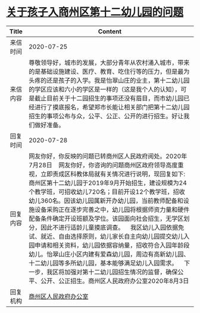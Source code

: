 # <a href="http://www.shangluo.gov.cn/zmhd/ldxxxx.jsp?urltype=leadermail.LeaderMailContentUrl&wbtreeid=1112&leadermailid=6243">关于孩子入商州区第十二幼儿园的问题</a>
|Title|Content|
|:---:|---|
|来信时间|2020-07-25|
|来信内容|尊敬领导好，城市的发展，大部分青年从农村涌入城市，带来的是基础设施建设、医疗、教育、吃住行等的压力，但是最为头疼的还是孩子的入学。我是怡翠山庄的业主，第十二幼儿园的学区应该和六小的学区是一样的（这是我个人的认知），可是截止目前关于十二园招生的事项还没有眉目，而市幼儿园已经进行了摸底报名，希望郑市长能让相关部门把第十二幼儿园招生的事项公布与众，公平、公正、公开的进行招生。好让我们做好准备。|
|回复时间|2020-07-28|
|回复内容|网友你好，你反映的问题已转商州区人民政府阅处。2020年7月28日    网友你好，你咨询的问题商州区政府领导高度重视，立即责成区科教体局就有关情况进行说明，现回复如下:    商州区第十二幼儿园于2019年9月开始招生，建设规模为24个教学班，可招收幼儿720名；目前开设12个教学班，招收幼儿360名。因该幼儿园属新开办幼儿园，当前教师配备和设施设备采购正在逐步完善之中，幼儿园将根据师资力量和硬件配备条件确定开设班额及学位。该园面向社会招生，无学区划分，因此不进行适龄儿童摸底调查。    我区幼儿入园依据免试、就近、自由选择原则，幼儿家长自主向幼儿园提交幼儿入园申请和相关资料，幼儿园依据容纳量，招收符合入园年龄段幼儿。怡翠山庄小区内建有爱森幼儿园，周边有高新幼儿园、十二幼儿园等多所幼儿园，基本能够满足幼儿入园需求。    下一步，我区将加强对第十二幼儿园招生情况的监督，确保公平、公开、公正招生。商州区人民政府办公室2020年8月3日|
|回复机构|<a href="../../categories/agencies/商州区人民政府办公室.md">商州区人民政府办公室</a>|
